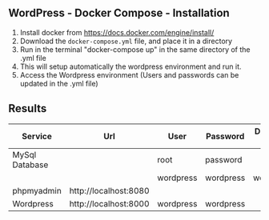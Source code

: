 ## WordPress - Docker Compose - Installation 
1. Install docker from https://docs.docker.com/engine/install/
2. Download the `docker-compose.yml` file, and place it in a directory
3. Run in the terminal "docker-compose up" in the same directory of the .yml file
4. This will setup automatically the wordpress environment and run it.
5. Access the Wordpress environment (Users and passwords can be updated in the .yml file)


## Results 

|Service|Url|User|Password|Database Name|
|-------|-------|-----|-----|-----|
|MySql Database||root|password||
|||wordpress|wordpress|wordpress|
|phpmyadmin|http://localhost:8080||||
|Wordpress|http://localhost:8000|wordpress|wordpress||

